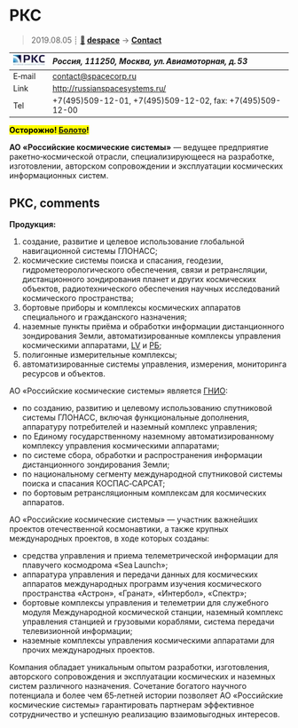 # РКС
> 2019.08.05 ┊ **[🚀](../index/index.md) [despace](index.md)** → **[Contact](contact.md)**

|[![](f/contact/r/rks_logo1_thumb.jpg)](f/contact/r/rks_logo1.png)|*Россия, 111250, Москва, ул. Авиамоторная, д. 53*|
|:--|:--|
|E‑mail| <contact@spacecorp.ru> |
|Link| <http://russianspacesystems.ru/> |
|Tel| +7(495)509-12-01, +7(495)509-12-02, fax: +7(495)509-12-00 |

**<mark>Осторожно! [Болото](swamp.md)!</mark>**

**АО «Российские космические системы»** — ведущее предприятие ракетно‑космической отрасли, специализирующееся на разработке, изготовлении, авторском сопровождении и эксплуатации космических информационных систем.

<p style="page-break-after:always"> </p>

## РКС, comments

**Продукция:**

   1. создание, развитие и целевое использование глобальной навигационной системы ГЛОНАСС;
   1. космические системы поиска и спасания, геодезии, гидрометеорологического обеспечения, связи и ретрансляции, дистанционного зондирования планет и других космических объектов, радиотехнического обеспечения научных исследований космического пространства;
   1. бортовые приборы и комплексы космических аппаратов специального и гражданского назначения;
   1. наземные пункты приёма и обработки информации дистанционного зондирования Земли, автоматизированные комплексы управления космическими аппаратами, [LV](lv.md) и [РБ](lv.md);
   1. полигонные измерительные комплексы;
   1. автоматизированные системы управления, измерения, мониторинга ресурсов и объектов.

АО «Российские космические системы» является [ГНИО](hrorsi.md):

   - по созданию, развитию и целевому использованию спутниковой системы ГЛОНАСС, включая функциональные дополнения, аппаратуру потребителей и наземный комплекс управления;
   - по Единому государственному наземному автоматизированному комплексу управления космическими аппаратами;
   - по системе сбора, обработки и распространения информации дистанционного зондирования Земли;
   - по национальному сегменту международной спутниковой системы поиска и спасания КОСПАС‑САРСАТ;
   - по бортовым ретрансляционным комплексам для космических аппаратов.

АО «Российские космические системы» — участник важнейших проектов отечественной космонавтики, а также крупных международных проектов, в ходе которых созданы:

   - средства управления и приема телеметрической информации для плавучего космодрома «Sea Launch»;
   - аппаратура управления и передачи данных для космических аппаратов международных программ изучения космического пространства «Астрон», «Гранат», «Интербол», «Спектр»;
   - бортовые комплексы управления и телеметрии для служебного модуля Международной космической станции, наземный комплекс управления станцией и грузовыми кораблями, система передачи телевизионной информации;
   - наземные комплексы управления космическими аппаратами для прочих международных проектов.

Компания обладает уникальным опытом разработки, изготовления, авторского сопровождения и эксплуатации космических и наземных систем различного назначения. Сочетание богатого научного потенциала и более чем 65‑летней истории позволяет АО «Российские космические системы» гарантировать партнерам эффективное сотрудничество и успешную реализацию взаимовыгодных интересов.
